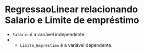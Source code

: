 ﻿# RegressaoLinear relacionando Salario e Limite de empréstimo
- `Salário` é a variável independente.
- - `Limite_Emprestimo` é a variável dependente. 
